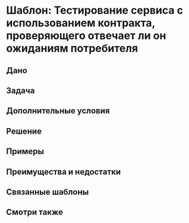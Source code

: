 # Шаблон: Тестирование сервиса с использованием контракта, проверяющего отвечает ли он ожиданиям потребителя

## Дано

## Задача

## Дополнительные условия

## Решение

## Примеры

## Преимущества и недостатки

## Связанные шаблоны

## Смотри также
